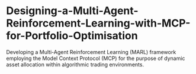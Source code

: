 # Designing-a-Multi-Agent-Reinforcement-Learning-with-MCP-for-Portfolio-Optimisation
Developing a Multi-Agent Reinforcement Learning (MARL) framework employing the Model Context Protocol (MCP) for the purpose of dynamic asset allocation within algorithmic trading environments.
